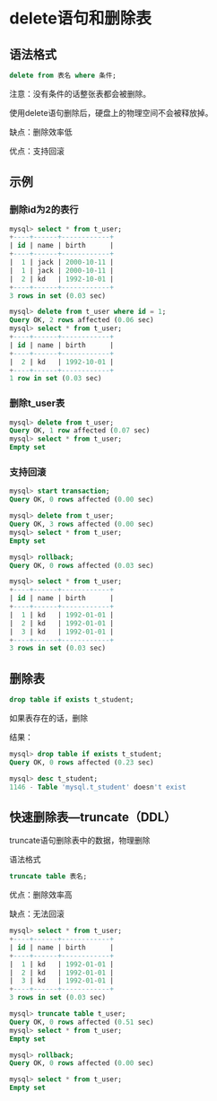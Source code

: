 # delete语句和删除表

## 语法格式

```sql
delete from 表名 where 条件;
```

注意：没有条件的话整张表都会被删除。

使用delete语句删除后，硬盘上的物理空间不会被释放掉。

缺点：删除效率低

优点：支持回滚

## 示例

### 删除id为2的表行

```sql
mysql> select * from t_user;
+----+------+------------+
| id | name | birth      |
+----+------+------------+
|  1 | jack | 2000-10-11 |
|  1 | jack | 2000-10-11 |
|  2 | kd   | 1992-10-01 |
+----+------+------------+
3 rows in set (0.03 sec)

mysql> delete from t_user where id = 1;
Query OK, 2 rows affected (0.06 sec)
mysql> select * from t_user;
+----+------+------------+
| id | name | birth      |
+----+------+------------+
|  2 | kd   | 1992-10-01 |
+----+------+------------+
1 row in set (0.03 sec)
```

### 删除t_user表

```sql
mysql> delete from t_user;
Query OK, 1 row affected (0.07 sec)
mysql> select * from t_user;
Empty set
```

### 支持回滚

```sql
mysql> start transaction;
Query OK, 0 rows affected (0.00 sec)

mysql> delete from t_user;
Query OK, 3 rows affected (0.00 sec)
mysql> select * from t_user;
Empty set

mysql> rollback;
Query OK, 0 rows affected (0.03 sec)

mysql> select * from t_user;
+----+------+------------+
| id | name | birth      |
+----+------+------------+
|  1 | kd   | 1992-01-01 |
|  2 | kd   | 1992-01-01 |
|  3 | kd   | 1992-01-01 |
+----+------+------------+
3 rows in set (0.03 sec)
```

## 删除表 

```sql
drop table if exists t_student;
```

如果表存在的话，删除

结果：

```sql
mysql> drop table if exists t_student;
Query OK, 0 rows affected (0.23 sec)

mysql> desc t_student;
1146 - Table 'mysql.t_student' doesn't exist
```

## 快速删除表—truncate（DDL）

truncate语句删除表中的数据，物理删除

语法格式

```sql
truncate table 表名;
```

优点：删除效率高

缺点：无法回滚

```sql
mysql> select * from t_user;
+----+------+------------+
| id | name | birth      |
+----+------+------------+
|  1 | kd   | 1992-01-01 |
|  2 | kd   | 1992-01-01 |
|  3 | kd   | 1992-01-01 |
+----+------+------------+
3 rows in set (0.03 sec)

mysql> truncate table t_user;
Query OK, 0 rows affected (0.51 sec)
mysql> select * from t_user;
Empty set

mysql> rollback;
Query OK, 0 rows affected (0.00 sec)

mysql> select * from t_user;
Empty set
```

